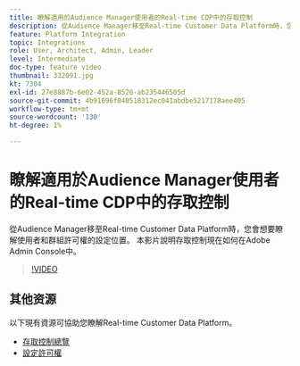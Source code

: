```yaml
---
title: 瞭解適用於Audience Manager使用者的Real-time CDP中的存取控制
description: 從Audience Manager移至Real-time Customer Data Platform時，您會想要瞭解使用者和群組許可權的設定位置。 本影片說明存取控制現在如何在Adobe Admin Console中。
feature: Platform Integration
topic: Integrations
role: User, Architect, Admin, Leader
level: Intermediate
doc-type: feature video
thumbnail: 332091.jpg
kt: 7304
exl-id: 27e8887b-6e02-452a-8526-ab235446505d
source-git-commit: 4b91696f840518312ec041abdbe5217178aee405
workflow-type: tm+mt
source-wordcount: '130'
ht-degree: 1%

---
```


# 瞭解適用於Audience Manager使用者的Real-time CDP中的存取控制

從Audience Manager移至Real-time Customer Data Platform時，您會想要瞭解使用者和群組許可權的設定位置。 本影片說明存取控制現在如何在Adobe Admin Console中。

>[!VIDEO](https://video.tv.adobe.com/v/332091/?quality=12&learn=on)

## 其他资源

以下現有資源可協助您瞭解Real-time Customer Data Platform。

* [存取控制總覽](https://experienceleague.adobe.com/docs/experience-platform/access-control/home.html?lang=en#access-control-hierarchy-and-workflow)
* [設定許可權](https://experienceleague.adobe.com/docs/platform-learn/getting-started-for-data-architects-and-data-engineers/configure-permissions.html?lang=en)
